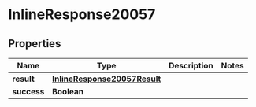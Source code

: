 # InlineResponse20057

## Properties
Name | Type | Description | Notes
------------ | ------------- | ------------- | -------------
**result** | [**InlineResponse20057Result**](InlineResponse20057Result.md) |  | 
**success** | **Boolean** |  | 
